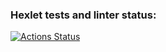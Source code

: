 ### Hexlet tests and linter status:
[![Actions Status](https://github.com/amshkv/algorithms-project-69/actions/workflows/hexlet-check.yml/badge.svg)](https://github.com/amshkv/algorithms-project-69/actions)
